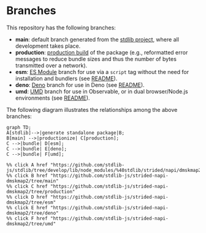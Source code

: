 <!--

@license Apache-2.0

Copyright (c) 2022 The Stdlib Authors.

Licensed under the Apache License, Version 2.0 (the "License");
you may not use this file except in compliance with the License.
You may obtain a copy of the License at

    http://www.apache.org/licenses/LICENSE-2.0

Unless required by applicable law or agreed to in writing, software
distributed under the License is distributed on an "AS IS" BASIS,
WITHOUT WARRANTIES OR CONDITIONS OF ANY KIND, either express or implied.
See the License for the specific language governing permissions and
limitations under the License.

-->

# Branches

This repository has the following branches:

-   **main**: default branch generated from the [stdlib project][stdlib-url], where all development takes place.
-   **production**: [production build][production-url] of the package (e.g., reformatted error messages to reduce bundle sizes and thus the number of bytes transmitted over a network).
-   **esm**: [ES Module][esm-url] branch for use via a `script` tag without the need for installation and bundlers (see [README][esm-readme]).
-   **deno**: [Deno][deno-url] branch for use in Deno (see [README][deno-readme]).
-   **umd**: [UMD][umd-url] branch for use in Observable, or in dual browser/Node.js environments (see [README][umd-readme]).

The following diagram illustrates the relationships among the above branches:

```mermaid
graph TD;
A[stdlib]-->|generate standalone package|B;
B[main] -->|productionize| C[production];
C -->|bundle| D[esm];
C -->|bundle| E[deno];
C -->|bundle| F[umd];

%% click A href "https://github.com/stdlib-js/stdlib/tree/develop/lib/node_modules/%40stdlib/strided/napi/dmskmap2"
%% click B href "https://github.com/stdlib-js/strided-napi-dmskmap2/tree/main"
%% click C href "https://github.com/stdlib-js/strided-napi-dmskmap2/tree/production"
%% click D href "https://github.com/stdlib-js/strided-napi-dmskmap2/tree/esm"
%% click E href "https://github.com/stdlib-js/strided-napi-dmskmap2/tree/deno"
%% click F href "https://github.com/stdlib-js/strided-napi-dmskmap2/tree/umd"
```

[stdlib-url]: https://github.com/stdlib-js/stdlib/tree/develop/lib/node_modules/%40stdlib/strided/napi/dmskmap2
[production-url]: https://github.com/stdlib-js/strided-napi-dmskmap2/tree/production
[deno-url]: https://github.com/stdlib-js/strided-napi-dmskmap2/tree/deno
[deno-readme]: https://github.com/stdlib-js/strided-napi-dmskmap2/blob/deno/README.md
[umd-url]: https://github.com/stdlib-js/strided-napi-dmskmap2/tree/umd
[umd-readme]: https://github.com/stdlib-js/strided-napi-dmskmap2/blob/umd/README.md
[esm-url]: https://github.com/stdlib-js/strided-napi-dmskmap2/tree/esm
[esm-readme]: https://github.com/stdlib-js/strided-napi-dmskmap2/blob/esm/README.md